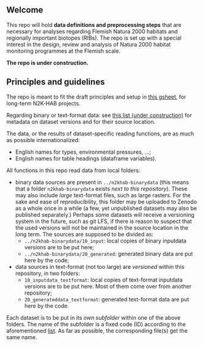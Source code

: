 ## Welcome

This repo will hold **data definitions and preprocessing steps** that are necessary for analyses regarding Flemish Natura 2000 habitats and regionally important biotopes (RIBs).
The repo is set up with a special interest in the design, review and analysis of Natura 2000 habitat monitoring programmes at the Flemish scale.

**The repo is under construction.**

## Principles and guidelines

The repo is meant to fit the draft principles and setup in [this gsheet](https://docs.google.com/spreadsheets/d/18U4AmiMnnApbgQTnfWbeZ3dAH3_4ISxUob_SX-maKV8), for long-term N2K-HAB projects.

Regarding binary or text-format data: see [this list (under construction)](https://docs.google.com/spreadsheets/d/1E8ERlfYwP3OjluL8d7_4rR1W34ka4LRCE35JTxf3WMI) for metadata on dataset versions and for their source location.

The data, or the results of dataset-specific reading functions, are as much as possible internationalized:

- English names for types, environmental pressures, ...;
- English names for table headings (dataframe variables).

All functions in this repo read data from local folders:

- binary data sources are present in `../n2khab-binarydata` (this means that a folder `n2khab-binarydata` exists _next to this repository_).
These may also include _large_ text-format files, such as large rasters.
For the sake and ease of reproducibility, this folder may be uploaded to Zenodo as a whole once in a while (a few, yet unpublished datasets may also be published separately.)
Perhaps some datasets will receive a versioning system in the future, such as git LFS, if there is reason to suspect that the used versions will not be maintained in the source location in the long term.
The sources are supposed to be divided as:
    - `../n2khab-binarydata/10_input`: local copies of binary inputdata versions are to be put here;
    - `../n2khab-binarydata/20_generated`: generated binary data are put here by the code;
- data sources in text-format (not too large) are _versioned_ within this repository, in two folders:
    - `10_inputdata_textformat`: local copies of text-format inputdata versions are to be put here. Most of them come over from another repository;
    - `20_generateddata_textformat`: generated text-format data are put here by the code.
    
Each dataset is to be put in its *own subfolder* within one of the above folders.
The name of the subfolder is a fixed code (ID) according to the aforementioned [list](https://docs.google.com/spreadsheets/d/1E8ERlfYwP3OjluL8d7_4rR1W34ka4LRCE35JTxf3WMI).
As far as possible, the corresponding file(s) get the same name.

    
    
